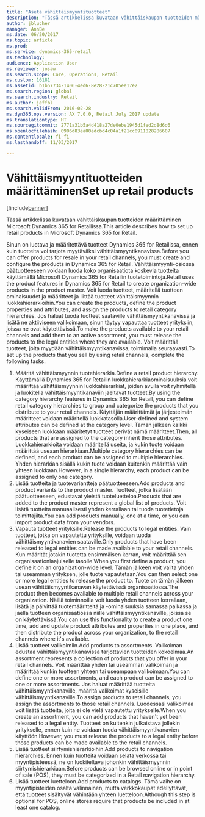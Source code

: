 ```yaml
---
title: "Aseta vähittäismyyntituotteet"
description: "Tässä artikkelissa kuvataan vähittäiskaupan tuotteiden määrittäminen Microsoft Dynamics 365 for Retailissa."
author: jblucher
manager: AnnBe
ms.date: 06/20/2017
ms.topic: article
ms.prod: 
ms.service: dynamics-365-retail
ms.technology: 
audience: Application User
ms.reviewer: josaw
ms.search.scope: Core, Operations, Retail
ms.custom: 16181
ms.assetid: b1b57734-1406-4ed6-8e28-21c705ee17e2
ms.search.region: global
ms.search.industry: Retail
ms.author: jeffbl
ms.search.validFrom: 2016-02-28
ms.dyn365.ops.version: AX 7.0.0, Retail July 2017 update
ms.translationtype: HT
ms.sourcegitcommit: 2771a31b5a4d418a27de0ebe1945d1fed2d8d6d6
ms.openlocfilehash: 0906d83ea00edcbd4c04a1f21cc0911828286607
ms.contentlocale: fi-fi
ms.lasthandoff: 11/03/2017

---
```


# <a name="set-up-retail-products"></a><span data-ttu-id="47f0c-103">Vähittäismyyntituotteiden määrittäminen</span><span class="sxs-lookup"><span data-stu-id="47f0c-103">Set up retail products</span></span>

[!include[banner](includes/banner.md)]


<span data-ttu-id="47f0c-104">Tässä artikkelissa kuvataan vähittäiskaupan tuotteiden määrittäminen Microsoft Dynamics 365 for Retailissa.</span><span class="sxs-lookup"><span data-stu-id="47f0c-104">This article describes how to set up retail products in Microsoft Dynamics 365 for Retail.</span></span>

<span data-ttu-id="47f0c-105">Sinun on luotava ja määritettävä tuotteet Dynamics 365 for Retailissa, ennen kuin tuotteita voi tarjota myytäväksi vähittäismyyntikanavissa.</span><span class="sxs-lookup"><span data-stu-id="47f0c-105">Before you can offer products for resale in your retail channels, you must create and configure the products in Dynamics 365 for Retail.</span></span> <span data-ttu-id="47f0c-106">Vähittäismyynti-osiossa päätuotteeseen voidaan luoda koko organisaatiota koskevia tuotteita käyttämällä Microsoft Dynamics 365 for Retailin tuotetoimintoja.</span><span class="sxs-lookup"><span data-stu-id="47f0c-106">Retail uses the product features in Dynamics 365 for Retail to create organization-wide products in the product master.</span></span> <span data-ttu-id="47f0c-107">Voit luoda tuotteet, määritellä tuotteen ominaisuudet ja määritteet ja liittää tuotteet vähittäismyynnin luokkahierarkioihin.</span><span class="sxs-lookup"><span data-stu-id="47f0c-107">You can create the products, define the product properties and attributes, and assign the products to retail category hierarchies.</span></span> <span data-ttu-id="47f0c-108">Jos haluat tuoda tuotteet saataville vähittäismyyntikanavissa ja lisätä ne aktiiviseen valikoimaan, sinun täytyy vapauttaa tuotteet yrityksiin, joissa ne ovat käytettävissä.</span><span class="sxs-lookup"><span data-stu-id="47f0c-108">To make the products available to your retail channels and add them to an active assortment, you must release the products to the legal entities where they are available.</span></span> <span data-ttu-id="47f0c-109">Voit määrittää tuotteet, joita myydään vähittäismyyntikanavissa, toimimalla seuraavasti.</span><span class="sxs-lookup"><span data-stu-id="47f0c-109">To set up the products that you sell by using retail channels, complete the following tasks.</span></span>

1.  <span data-ttu-id="47f0c-110">Määritä vähittäismyynnin tuotehierarkia.</span><span class="sxs-lookup"><span data-stu-id="47f0c-110">Define a retail product hierarchy.</span></span> <span data-ttu-id="47f0c-111">Käyttämällä Dynamics 365 for Retailin luokkahierarkiaominaisuuksia voit määrittää vähittäismyynnin luokkahierarkiat, joiden avulla voit ryhmitellä ja luokitella vähittäismyyntikanaviin jaeltavat tuotteet.</span><span class="sxs-lookup"><span data-stu-id="47f0c-111">By using the category hierarchy features in Dynamics 365 for Retail, you can define retail category hierarchies to group and categorize the products that you distribute to your retail channels.</span></span> <span data-ttu-id="47f0c-112">Käyttäjän määrittämät ja järjestelmän määritteet voidaan määritellä luokkatasolla.</span><span class="sxs-lookup"><span data-stu-id="47f0c-112">User-defined and system attributes can be defined at the category level.</span></span> <span data-ttu-id="47f0c-113">Tämän jälkeen kaikki kyseiseen luokkaan määritetyt tuotteet perivät nämä määritteet.</span><span class="sxs-lookup"><span data-stu-id="47f0c-113">Then, all products that are assigned to the category inherit those attributes.</span></span> <span data-ttu-id="47f0c-114">Luokkahierarkioita voidaan määritellä useita, ja kukin tuote voidaan määrittää useaan hierarkiaan.</span><span class="sxs-lookup"><span data-stu-id="47f0c-114">Multiple category hierarchies can be defined, and each product can be assigned to multiple hierarchies.</span></span> <span data-ttu-id="47f0c-115">Yhden hierarkian sisällä kukin tuote voidaan kuitenkin määrittää vain yhteen luokkaan.</span><span class="sxs-lookup"><span data-stu-id="47f0c-115">However, in a single hierarchy, each product can be assigned to only one category.</span></span>
2.  <span data-ttu-id="47f0c-116">Lisää tuotteita ja tuotevariantteja päätuotteeseen.</span><span class="sxs-lookup"><span data-stu-id="47f0c-116">Add products and product variants to the product master.</span></span> <span data-ttu-id="47f0c-117">Tuotteet, jotka lisätään päätuotteeseen, edustavat yleistä tuoteluetteloa.</span><span class="sxs-lookup"><span data-stu-id="47f0c-117">Products that are added to the product master represent a global list of products.</span></span> <span data-ttu-id="47f0c-118">Voit lisätä tuotteita manuaalisesti yhden kerrallaan tai tuoda tuotetietoja toimittajilta.</span><span class="sxs-lookup"><span data-stu-id="47f0c-118">You can add products manually, one at a time, or you can import product data from your vendors.</span></span>
3.  <span data-ttu-id="47f0c-119">Vapauta tuotteet yrityksille.</span><span class="sxs-lookup"><span data-stu-id="47f0c-119">Release the products to legal entities.</span></span> <span data-ttu-id="47f0c-120">Vain tuotteet, jotka on vapautettu yrityksille, voidaan tuoda vähittäismyyntikanavien saataville.</span><span class="sxs-lookup"><span data-stu-id="47f0c-120">Only products that have been released to legal entities can be made available to your retail channels.</span></span> <span data-ttu-id="47f0c-121">Kun määrität jotakin tuotetta ensimmäisen kerran, voit määrittää sen organisaationlaajuiselle tasolle.</span><span class="sxs-lookup"><span data-stu-id="47f0c-121">When you first define a product, you define it on an organization-wide level.</span></span> <span data-ttu-id="47f0c-122">Tämän jälkeen voit valita yhden tai useamman yrityksen, jolle tuote vapautetaan.</span><span class="sxs-lookup"><span data-stu-id="47f0c-122">You can then select one or more legal entities to release the product to.</span></span> <span data-ttu-id="47f0c-123">Tuote on tämän jälkeen usean vähittäismyyntikanavan käytettävissä organisaatiossa.</span><span class="sxs-lookup"><span data-stu-id="47f0c-123">The product then becomes available to multiple retail channels across your organization.</span></span> <span data-ttu-id="47f0c-124">Näillä toiminnoilla voit luoda yhden tuotteen kerrallaan, lisätä ja päivittää tuotemääritteitä ja -ominaisuuksia samassa paikassa ja jaella tuotteen organisaatiossa niille vähittäismyyntikanaville, joissa se on käytettävissä.</span><span class="sxs-lookup"><span data-stu-id="47f0c-124">You can use this functionality to create a product one time, add and update product attributes and properties in one place, and then distribute the product across your organization, to the retail channels where it's available.</span></span>
4.  <span data-ttu-id="47f0c-125">Lisää tuotteet valikoimiin.</span><span class="sxs-lookup"><span data-stu-id="47f0c-125">Add products to assortments.</span></span> <span data-ttu-id="47f0c-126">Valikoiman edustaa vähittäismyyntikanavissa tarjottavien tuotteiden kokoelmaa.</span><span class="sxs-lookup"><span data-stu-id="47f0c-126">An assortment represents a collection of products that you offer in your retail channels.</span></span> <span data-ttu-id="47f0c-127">Voit määrittää yhden tai useamman valikoiman ja määrittää kunkin tuotteen yhteen tai useampaan valikoimaan.</span><span class="sxs-lookup"><span data-stu-id="47f0c-127">You can define one or more assortments, and each product can be assigned to one or more assortments.</span></span> <span data-ttu-id="47f0c-128">Jos haluat määrittää tuotteita vähittäismyyntikanaville, määritä valikoimat kyseisille vähittäismyyntikanaville.</span><span class="sxs-lookup"><span data-stu-id="47f0c-128">To assign products to retail channels, you assign the assortments to those retail channels.</span></span> <span data-ttu-id="47f0c-129">Luodessasi valikoimaa voit lisätä tuotteita, joita ei ole vielä vapautettu yritykselle.</span><span class="sxs-lookup"><span data-stu-id="47f0c-129">When you create an assortment, you can add products that haven't yet been released to a legal entity.</span></span> <span data-ttu-id="47f0c-130">Tuotteet on kuitenkin julkaistava jollekin yritykselle, ennen kuin ne voidaan tuoda vähittäismyyntikanavien käyttöön.</span><span class="sxs-lookup"><span data-stu-id="47f0c-130">However, you must release the products to a legal entity before those products can be made available to the retail channels.</span></span>
5.  <span data-ttu-id="47f0c-131">Lisää tuotteet siirtymishierarkioihin.</span><span class="sxs-lookup"><span data-stu-id="47f0c-131">Add products to navigation hierarchies.</span></span> <span data-ttu-id="47f0c-132">Ennen kuin tuotteita voidaan selata verkossa tai myyntipisteessä, ne on luokiteltava johonkin vähittäismyynnin siirtymishierarkiaan.</span><span class="sxs-lookup"><span data-stu-id="47f0c-132">Before products can be browsed online or in point of sale (POS), they must be categorized in a Retail navigation hierarchy.</span></span>
6.  <span data-ttu-id="47f0c-133">Lisää tuotteet luetteloon.</span><span class="sxs-lookup"><span data-stu-id="47f0c-133">Add products to catalogs.</span></span> <span data-ttu-id="47f0c-134">Tämä vaihe on myyntipisteiden osalta valinnainen, mutta verkkokaupat edellyttävät, että tuotteet sisältyvät vähintään yhteen luetteloon.</span><span class="sxs-lookup"><span data-stu-id="47f0c-134">Although this step is optional for POS, online stores require that products be included in at least one catalog.</span></span>





